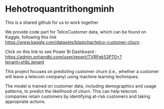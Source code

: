# Hehotroquantrithongminh
This is a shared github for us to work together

We provide code part for TelcoCustomer data, which can be found on Kaggle, following this link 
https://www.kaggle.com/datasets/blastchar/telco-customer-churn .

Click on this link to see Power Bi Dashboard : 
https://admin.onhandbi.com/user/report/TVRFek53PT0=?tenant=ohbi_tenant 

This project focuses on predicting customer churn (i.e., whether a customer will leave a telecom company) using machine learning techniques. 

The model is trained on customer data, including demographics and usage patterns, to predict the likelihood of churn. This can help telecom companies retain customers by identifying at-risk customers and taking appropriate actions. 

